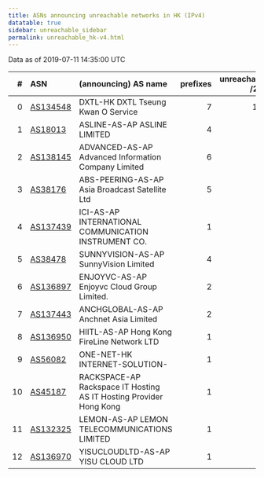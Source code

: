 ```yaml
---
title: ASNs announcing unreachable networks in HK (IPv4)
datatable: true
sidebar: unreachable_sidebar
permalink: unreachable_hk-v4.html
---
```


Data as of 2019-07-11 14:35:00 UTC


<div class="datatable-begin"></div>

|   # | ASN                                      | (announcing) AS name                                               |   prefixes |   unreachable /24s |
|----:|:-----------------------------------------|:-------------------------------------------------------------------|-----------:|-------------------:|
|   0 | [AS134548](unreachable_AS134548-v4.html) | DXTL-HK DXTL Tseung Kwan O Service                                 |          7 |                176 |
|   1 | [AS18013](unreachable_AS18013-v4.html)   | ASLINE-AS-AP ASLINE LIMITED                                        |          4 |                 16 |
|   2 | [AS138145](unreachable_AS138145-v4.html) | ADVANCED-AS-AP Advanced Information Company Limited                |          6 |                  6 |
|   3 | [AS38176](unreachable_AS38176-v4.html)   | ABS-PEERING-AS-AP Asia Broadcast Satellite Ltd                     |          5 |                  5 |
|   4 | [AS137439](unreachable_AS137439-v4.html) | ICI-AS-AP INTERNATIONAL COMMUNICATION INSTRUMENT CO.               |          1 |                  4 |
|   5 | [AS38478](unreachable_AS38478-v4.html)   | SUNNYVISION-AS-AP SunnyVision Limited                              |          4 |                  4 |
|   6 | [AS136897](unreachable_AS136897-v4.html) | ENJOYVC-AS-AP Enjoyvc Cloud Group Limited.                         |          2 |                  2 |
|   7 | [AS137443](unreachable_AS137443-v4.html) | ANCHGLOBAL-AS-AP Anchnet Asia Limited                              |          2 |                  2 |
|   8 | [AS136950](unreachable_AS136950-v4.html) | HIITL-AS-AP Hong Kong FireLine Network LTD                         |          1 |                  1 |
|   9 | [AS56082](unreachable_AS56082-v4.html)   | ONE-NET-HK INTERNET-SOLUTION-                                      |          1 |                  1 |
|  10 | [AS45187](unreachable_AS45187-v4.html)   | RACKSPACE-AP Rackspace IT Hosting AS IT Hosting Provider Hong Kong |          1 |                  1 |
|  11 | [AS132325](unreachable_AS132325-v4.html) | LEMON-AS-AP LEMON TELECOMMUNICATIONS LIMITED                       |          1 |                  1 |
|  12 | [AS136970](unreachable_AS136970-v4.html) | YISUCLOUDLTD-AS-AP YISU CLOUD LTD                                  |          1 |                  1 |

<div class="datatable-end"></div>